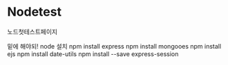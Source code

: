 # Nodetest
노드첫테스트페이지

밑에 해야되!
node 설치
npm install express
npm install mongooes
npm install ejs
npm install date-utils
npm install --save express-session